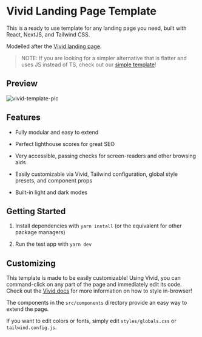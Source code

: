 # Vivid Landing Page Template

This is a ready to use template for any landing page you need, built with React, NextJS, and Tailwind CSS. 

Modelled after the [Vivid landing page](https://vivid.lol).

> NOTE: If you are looking for a simpler alternative that is flatter and uses JS instead of TS, check out our [simple template](https://github.com/vivid-labs/vivid-landing-template-simple)!

## Preview

![vivid-template-pic](https://user-images.githubusercontent.com/62365335/202585708-82c27ea9-85fc-491f-b991-d4005651b0c2.png)


## Features

- Fully modular and easy to extend

- Perfect lighthouse scores for great SEO

- Very accessible, passing checks for screen-readers and other browsing aids

- Easily customizable via Vivid, Tailwind configuration, global style presets, and component props

- Built-in light and dark modes

## Getting Started

1. Install dependencies with `yarn install` (or the equivalent for other package managers)

2. Run the test app with `yarn dev`

## Customizing

This template is made to be easily customizable! Using Vivid, you can command-click on any part of the page and immediately edit its code. Check out the [Vivid docs](https://docs.vivid.lol) for more information on how to style in-browser!

The components in the `src/components` directory provide an easy way to extend the page.

If you want to edit colors or fonts, simply edit `styles/globals.css` or `tailwind.config.js`.
